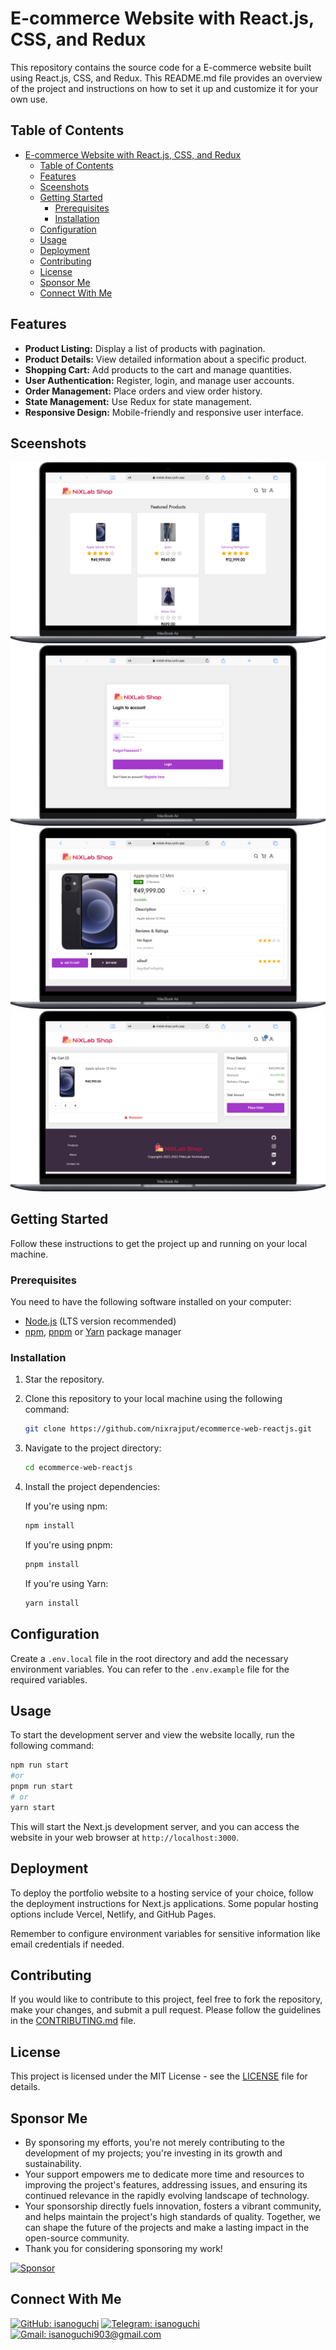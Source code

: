 # E-commerce Website with React.js, CSS, and Redux

This repository contains the source code for a E-commerce website built using React.js, CSS, and Redux. This README.md file provides an overview of the project and instructions on how to set it up and customize it for your own use.

## Table of Contents

- [E-commerce Website with React.js, CSS, and Redux](#e-commerce-website-with-reactjs-css-and-redux)
  - [Table of Contents](#table-of-contents)
  - [Features](#features)
  - [Sceenshots](#sceenshots)
  - [Getting Started](#getting-started)
    - [Prerequisites](#prerequisites)
    - [Installation](#installation)
  - [Configuration](#configuration)
  - [Usage](#usage)
  - [Deployment](#deployment)
  - [Contributing](#contributing)
  - [License](#license)
  - [Sponsor Me](#sponsor-me)
  - [Connect With Me](#connect-with-me)

## Features

- **Product Listing:** Display a list of products with pagination.
- **Product Details:** View detailed information about a specific product.
- **Shopping Cart:** Add products to the cart and manage quantities.
- **User Authentication:** Register, login, and manage user accounts.
- **Order Management:** Place orders and view order history.
- **State Management:** Use Redux for state management.
- **Responsive Design:** Mobile-friendly and responsive user interface.

## Sceenshots

![Screenshot 1](/screenshots/ecomm-1.png)
![Screenshot 2](/screenshots/ecomm-4.png)
![Screenshot 2](/screenshots/ecomm-2.png)
![Screenshot 2](/screenshots/ecomm-3.png)

## Getting Started

Follow these instructions to get the project up and running on your local machine.

### Prerequisites

You need to have the following software installed on your computer:

- [Node.js](https://nodejs.org/) (LTS version recommended)
- [npm](https://www.npmjs.com/), [pnpm](https://pnpm.io/) or [Yarn](https://yarnpkg.com/) package manager

### Installation

1. Star the repository.

2. Clone this repository to your local machine using the following command:

   ```bash
   git clone https://github.com/nixrajput/ecommerce-web-reactjs.git
   ```

3. Navigate to the project directory:

   ```bash
   cd ecommerce-web-reactjs
   ```

4. Install the project dependencies:

   If you're using npm:

   ```bash
   npm install
   ```

   If you're using pnpm:

   ```bash
   pnpm install
   ```

   If you're using Yarn:

   ```bash
   yarn install
   ```

## Configuration

Create a `.env.local` file in the root directory and add the necessary environment variables. You can refer to the `.env.example` file for the required variables.

## Usage

To start the development server and view the website locally, run the following command:

```bash
npm run start
#or
pnpm run start
# or
yarn start
```

This will start the Next.js development server, and you can access the website in your web browser at `http://localhost:3000`.

## Deployment

To deploy the portfolio website to a hosting service of your choice, follow the deployment instructions for Next.js applications. Some popular hosting options include Vercel, Netlify, and GitHub Pages.

Remember to configure environment variables for sensitive information like email credentials if needed.

## Contributing

If you would like to contribute to this project, feel free to fork the repository, make your changes, and submit a pull request. Please follow the guidelines in the [CONTRIBUTING.md](CONTRIBUTING.md) file.

## License

This project is licensed under the MIT License - see the [LICENSE](LICENSE) file for details.

## Sponsor Me

- By sponsoring my efforts, you're not merely contributing to the development of my projects; you're investing in its growth and sustainability.
- Your support empowers me to dedicate more time and resources to improving the project's features, addressing issues, and ensuring its continued relevance in the rapidly evolving landscape of technology.
- Your sponsorship directly fuels innovation, fosters a vibrant community, and helps maintain the project's high standards of quality. Together, we can shape the future of the projects and make a lasting impact in the open-source community.
- Thank you for considering sponsoring my work!

[![Sponsor](https://img.shields.io/static/v1?label=Sponsor&message=%E2%9D%A4&logo=GitHub&color=%23fe8e86)](https://github.com/sponsors/nixrajput)

## Connect With Me

[![GitHub: isanoguchi](https://img.shields.io/badge/nixrajput-EFF7F6?logo=GitHub&logoColor=333&link=https://www.github.com/nixrajput)][github]
[![Telegram: isanoguchi](https://img.shields.io/badge/nixrajput-EFF7F6?logo=Telegram&link=https://telegram.me/nixrajput)][telegram]
[![Gmail: isanoguchi903@gmail.com](https://img.shields.io/badge/nkr.nikhil.nkr@gmail.com-EFF7F6?logo=Gmail&link=mailto:nkr.nikhil.nkr@gmail.com)][gmail]

[github]: https://github.com/isanoguchi
[telegram]: https://telegram.me/Renzo0801
[gmail]: mailto:isanoguchi903@gmail.com

[repo]: https://github.com/isanobuchi/ecommerce-web-reactjs
[issues]: https://github.com/isanobuchi/ecommerce-web-reactjs/issues
[pulls]: https://github.com/isanobuchi/ecommerce-web-reactjs/pulls
[license]: https://github.com/isanobuchi/ecommerce-web-reactjs/blob/master/LICENSE.md
